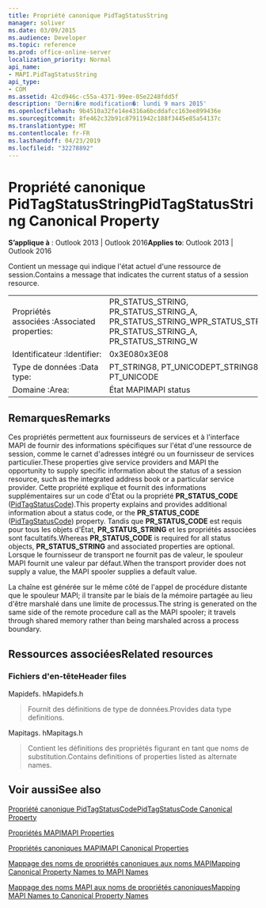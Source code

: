 ```yaml
---
title: Propriété canonique PidTagStatusString
manager: soliver
ms.date: 03/09/2015
ms.audience: Developer
ms.topic: reference
ms.prod: office-online-server
localization_priority: Normal
api_name:
- MAPI.PidTagStatusString
api_type:
- COM
ms.assetid: 42cd946c-c55a-4371-99ee-05e2248fdd5f
description: 'Derni�re modification�: lundi 9 mars 2015'
ms.openlocfilehash: 9b4510a32fe14e4316a6bcddafcc163ee899436e
ms.sourcegitcommit: 8fe462c32b91c87911942c188f3445e85a54137c
ms.translationtype: MT
ms.contentlocale: fr-FR
ms.lasthandoff: 04/23/2019
ms.locfileid: "32278892"
---
```

# <a name="pidtagstatusstring-canonical-property"></a><span data-ttu-id="a32cf-103">Propriété canonique PidTagStatusString</span><span class="sxs-lookup"><span data-stu-id="a32cf-103">PidTagStatusString Canonical Property</span></span>

  
  
<span data-ttu-id="a32cf-104">**S’applique à** : Outlook 2013 | Outlook 2016</span><span class="sxs-lookup"><span data-stu-id="a32cf-104">**Applies to**: Outlook 2013 | Outlook 2016</span></span> 
  
<span data-ttu-id="a32cf-105">Contient un message qui indique l'état actuel d'une ressource de session.</span><span class="sxs-lookup"><span data-stu-id="a32cf-105">Contains a message that indicates the current status of a session resource.</span></span> 
  
|||
|:-----|:-----|
|<span data-ttu-id="a32cf-106">Propriétés associées :</span><span class="sxs-lookup"><span data-stu-id="a32cf-106">Associated properties:</span></span>  <br/> |<span data-ttu-id="a32cf-107">PR_STATUS_STRING, PR_STATUS_STRING_A, PR_STATUS_STRING_W</span><span class="sxs-lookup"><span data-stu-id="a32cf-107">PR_STATUS_STRING, PR_STATUS_STRING_A, PR_STATUS_STRING_W</span></span>  <br/> |
|<span data-ttu-id="a32cf-108">Identificateur :</span><span class="sxs-lookup"><span data-stu-id="a32cf-108">Identifier:</span></span>  <br/> |<span data-ttu-id="a32cf-109">0x3E08</span><span class="sxs-lookup"><span data-stu-id="a32cf-109">0x3E08</span></span>  <br/> |
|<span data-ttu-id="a32cf-110">Type de données :</span><span class="sxs-lookup"><span data-stu-id="a32cf-110">Data type:</span></span>  <br/> |<span data-ttu-id="a32cf-111">PT_STRING8, PT_UNICODE</span><span class="sxs-lookup"><span data-stu-id="a32cf-111">PT_STRING8, PT_UNICODE</span></span>  <br/> |
|<span data-ttu-id="a32cf-112">Domaine :</span><span class="sxs-lookup"><span data-stu-id="a32cf-112">Area:</span></span>  <br/> |<span data-ttu-id="a32cf-113">État MAPI</span><span class="sxs-lookup"><span data-stu-id="a32cf-113">MAPI status</span></span>  <br/> |
   
## <a name="remarks"></a><span data-ttu-id="a32cf-114">Remarques</span><span class="sxs-lookup"><span data-stu-id="a32cf-114">Remarks</span></span>

<span data-ttu-id="a32cf-115">Ces propriétés permettent aux fournisseurs de services et à l'interface MAPI de fournir des informations spécifiques sur l'état d'une ressource de session, comme le carnet d'adresses intégré ou un fournisseur de services particulier.</span><span class="sxs-lookup"><span data-stu-id="a32cf-115">These properties give service providers and MAPI the opportunity to supply specific information about the status of a session resource, such as the integrated address book or a particular service provider.</span></span> <span data-ttu-id="a32cf-116">Cette propriété explique et fournit des informations supplémentaires sur un code d'État ou la propriété **PR_STATUS_CODE** ([PidTagStatusCode](pidtagstatuscode-canonical-property.md)).</span><span class="sxs-lookup"><span data-stu-id="a32cf-116">This property explains and provides additional information about a status code, or the **PR_STATUS_CODE** ([PidTagStatusCode](pidtagstatuscode-canonical-property.md)) property.</span></span> <span data-ttu-id="a32cf-117">Tandis que **PR_STATUS_CODE** est requis pour tous les objets d'État, **PR_STATUS_STRING** et les propriétés associées sont facultatifs.</span><span class="sxs-lookup"><span data-stu-id="a32cf-117">Whereas **PR_STATUS_CODE** is required for all status objects, **PR_STATUS_STRING** and associated properties are optional.</span></span> <span data-ttu-id="a32cf-118">Lorsque le fournisseur de transport ne fournit pas de valeur, le spouleur MAPI fournit une valeur par défaut.</span><span class="sxs-lookup"><span data-stu-id="a32cf-118">When the transport provider does not supply a value, the MAPI spooler supplies a default value.</span></span> 
  
<span data-ttu-id="a32cf-119">La chaîne est générée sur le même côté de l'appel de procédure distante que le spouleur MAPI; il transite par le biais de la mémoire partagée au lieu d'être marshalé dans une limite de processus.</span><span class="sxs-lookup"><span data-stu-id="a32cf-119">The string is generated on the same side of the remote procedure call as the MAPI spooler; it travels through shared memory rather than being marshaled across a process boundary.</span></span>
  
## <a name="related-resources"></a><span data-ttu-id="a32cf-120">Ressources associées</span><span class="sxs-lookup"><span data-stu-id="a32cf-120">Related resources</span></span>

### <a name="header-files"></a><span data-ttu-id="a32cf-121">Fichiers d'en-tête</span><span class="sxs-lookup"><span data-stu-id="a32cf-121">Header files</span></span>

<span data-ttu-id="a32cf-122">Mapidefs. h</span><span class="sxs-lookup"><span data-stu-id="a32cf-122">Mapidefs.h</span></span>
  
> <span data-ttu-id="a32cf-123">Fournit des définitions de type de données.</span><span class="sxs-lookup"><span data-stu-id="a32cf-123">Provides data type definitions.</span></span>
    
<span data-ttu-id="a32cf-124">Mapitags. h</span><span class="sxs-lookup"><span data-stu-id="a32cf-124">Mapitags.h</span></span>
  
> <span data-ttu-id="a32cf-125">Contient les définitions des propriétés figurant en tant que noms de substitution.</span><span class="sxs-lookup"><span data-stu-id="a32cf-125">Contains definitions of properties listed as alternate names.</span></span>
    
## <a name="see-also"></a><span data-ttu-id="a32cf-126">Voir aussi</span><span class="sxs-lookup"><span data-stu-id="a32cf-126">See also</span></span>



[<span data-ttu-id="a32cf-127">Propriété canonique PidTagStatusCode</span><span class="sxs-lookup"><span data-stu-id="a32cf-127">PidTagStatusCode Canonical Property</span></span>](pidtagstatuscode-canonical-property.md)


[<span data-ttu-id="a32cf-128">Propriétés MAPI</span><span class="sxs-lookup"><span data-stu-id="a32cf-128">MAPI Properties</span></span>](mapi-properties.md)
  
[<span data-ttu-id="a32cf-129">Propriétés canoniques MAPI</span><span class="sxs-lookup"><span data-stu-id="a32cf-129">MAPI Canonical Properties</span></span>](mapi-canonical-properties.md)
  
[<span data-ttu-id="a32cf-130">Mappage des noms de propriétés canoniques aux noms MAPI</span><span class="sxs-lookup"><span data-stu-id="a32cf-130">Mapping Canonical Property Names to MAPI Names</span></span>](mapping-canonical-property-names-to-mapi-names.md)
  
[<span data-ttu-id="a32cf-131">Mappage des noms MAPI aux noms de propriétés canoniques</span><span class="sxs-lookup"><span data-stu-id="a32cf-131">Mapping MAPI Names to Canonical Property Names</span></span>](mapping-mapi-names-to-canonical-property-names.md)

